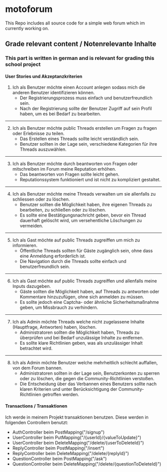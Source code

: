 # motoforum

This Repo includes all source code for a simple web forum which im currently working on.

## Grade relevant content / Notenrelevante Inhalte

### This part is written in german and is relevant for grading this school project

#### User Stories und Akzeptanzkriterien

1. Ich als Benutzer möchte einen Account anlegen sodass mich die anderen Benutzer identifizieren können.
    - Der Registrierungsprozess muss einfach und benutzerfreundlich sein.
    - Nach der Registrierung sollte der Benutzer Zugriff auf sein Profil haben, um es bei Bedarf zu bearbeiten.
---
2. Ich als Benutzer möchte public Threads erstellen um Fragen zu fragen oder Erlebnisse zu teilen.
    - Das Erstellen eines Threads sollte leicht verständlich sein.
    - Benutzer sollten in der Lage sein, verschiedene Kategorien für ihre Threads auszuwählen.
---
3. Ich als Benutzer möchte durch beantworten von Fragen oder mitschreiben im Forum meine Reputation erhöhen.
    - Das beantworten von Fragen sollte leicht gehen.
    - Reputationssystem funktioniert und ist nicht zu kompliziert gestaltet.
---
4. Ich als Benutzer möchte meine Threads verwalten um sie allenfalls zu schliessen oder zu löschen.
    - Benutzer sollten die Möglichkeit haben, ihre eigenen Threads zu bearbeiten, zu schließen oder zu löschen.
    - Es sollte eine Bestätigungsnachricht geben, bevor ein Thread dauerhaft gelöscht wird, um versehentliche Löschungen zu vermeiden.
---
5. Ich als Gast möchte auf public Threads zugreiffen um mich zu informieren.
    - Öffentliche Threads sollten für Gäste zugänglich sein, ohne dass eine Anmeldung erforderlich ist.
    - Die Navigation durch die Threads sollte einfach und benutzerfreundlich sein.
---
6. Ich als Gast möchte auf public Threads zugreiffen und allenfalls meine Inputs dazugeben.
    - Gäste sollten die Möglichkeit haben, auf Threads zu antworten oder Kommentare hinzuzufügen, ohne sich anmelden zu müssen.
    - Es sollte jedoch eine Captcha- oder ähnliche Sicherheitsmaßnahme geben, um Missbrauch zu verhindern.
---
7. Ich als Admin möchte Threads welche nicht zugelassene Inhalte (Hauptfrage, Antworten) haben, löschen.
    - Administratoren sollten die Möglichkeit haben, Threads zu überprüfen und bei Bedarf unzulässige Inhalte zu entfernen.
    - Es sollte klare Richtlinien geben, was als unzulässiger Inhalt betrachtet wird.
---
8. Ich als Admin möchte Benutzer welche mehrheitlich schlecht auffallen, von dem Forum bannen.
    - Administratoren sollten in der Lage sein, Benutzerkonten zu sperren oder zu löschen, die gegen die Community-Richtlinien verstoßen.
    - Die Entscheidung über das Verbannen eines Benutzers sollte nach klaren Kriterien und unter Berücksichtigung der Community-Richtlinien getroffen werden.

#### Transactions / Transaktionen

Ich werde in meinem Projekt transaktionen benutzen. Diese werden in folgenden Controllern benutzt:

- AuthController beim PostMapping("/signup")
- UserController beim PutMapping("/{userId}/{valueToUpdate}")
- UserController beim DeleteMapping("/delete/{userToDeleteId}")
- ReplyController beim PostMapping("/insert")
- ReplyController beim DeleteMapping("/delete/{replyId}")
- QuestionController beim PostMapping("/ask")
- QuestionController beim DeleteMapping("/delete/{questionToDeleteId}")